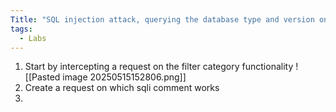 ```yaml
---
Title: "SQL injection attack, querying the database type and version on MySQL and Microsoft"
tags:
  - Labs
---
```

1. Start by intercepting a request on the filter category functionality
![[Pasted image 20250515152806.png]]
2. Create a request on which sqli comment works
3. 



